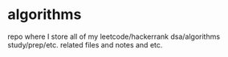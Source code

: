 # algorithms
repo where I store all of my leetcode/hackerrank dsa/algorithms study/prep/etc. related files and notes and etc.
